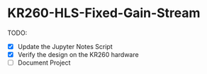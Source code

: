 # KR260-HLS-Fixed-Gain-Stream

TODO:

- [x] Update the Jupyter Notes Script
- [x] Verify the design on the KR260 hardware
- [ ] Document Project 